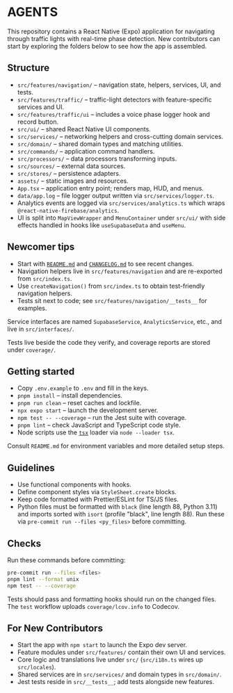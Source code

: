 # AGENTS

This repository contains a React Native (Expo) application for navigating through traffic lights with real-time phase detection.
New contributors can start by exploring the folders below to see how the app is assembled.

## Structure

- `src/features/navigation/` – navigation state, helpers, services, UI, and tests.
- `src/features/traffic/` – traffic-light detectors with feature-specific services and UI.
- `src/features/traffic/ui` – includes a voice phase logger hook and record button.
- `src/ui/` – shared React Native UI components.
- `src/services/` – networking helpers and cross-cutting domain services.
- `src/domain/` – shared domain types and matching utilities.
- `src/commands/` – application command handlers.
- `src/processors/` – data processors transforming inputs.
- `src/sources/` – external data sources.
- `src/stores/` – persistence adapters.
- `assets/` – static images and resources.
- `App.tsx` – application entry point; renders map, HUD, and menus.
- `data/app.log` – file logger output written via `src/services/logger.ts`.
- Analytics events are logged via `src/services/analytics.ts` which wraps `@react-native-firebase/analytics`.
- UI is split into `MapViewWrapper` and `MenuContainer` under `src/ui/` with side effects handled in hooks like `useSupabaseData` and `useMenu`.

## Newcomer tips

- Start with [`README.md`](README.md) and [`CHANGELOG.md`](CHANGELOG.md) to see recent changes.
- Navigation helpers live in `src/features/navigation` and are re-exported from `src/index.ts`.
- Use `createNavigation()` from `src/index.ts` to obtain test-friendly navigation helpers.
- Tests sit next to code; see `src/features/navigation/__tests__` for examples.

Service interfaces are named `SupabaseService`, `AnalyticsService`, etc., and live in `src/interfaces/`.

Tests live beside the code they verify, and coverage reports are stored under `coverage/`.

## Getting started

- Copy `.env.example` to `.env` and fill in the keys.
- `pnpm install` – install dependencies.
- `pnpm run clean` – reset caches and lockfile.
- `npx expo start` – launch the development server.
- `npm test -- --coverage` – run the Jest suite with coverage.
- `pnpm lint` – check JavaScript and TypeScript code style.
- Node scripts use the [`tsx`](https://github.com/privatenumber/tsx) loader via `node --loader tsx`.

Consult `README.md` for environment variables and more detailed setup steps.

## Guidelines

- Use functional components with hooks.
- Define component styles via `StyleSheet.create` blocks.
- Keep code formatted with Prettier/ESLint for TS/JS files.
- Python files must be formatted with `black` (line length 88, Python 3.11)
  and imports sorted with `isort` (profile "black", line length 88).
  Run these via `pre-commit run --files <py_files>` before committing.

## Checks

Run these commands before committing:

```bash
pre-commit run --files <files>
pnpm lint --format unix
npm test -- --coverage
```

Tests should pass and formatting hooks should run on the changed files. The `test` workflow uploads `coverage/lcov.info` to Codecov.

## For New Contributors

- Start the app with `npm start` to launch the Expo dev server.
- Feature modules under `src/features/` contain their own UI and services.
- Core logic and translations live under `src/` (`src/i18n.ts` wires up `src/locales`).
- Shared services are in `src/services/` and domain types in `src/domain/`.
- Jest tests reside in `src/__tests__`; add tests alongside new features.
